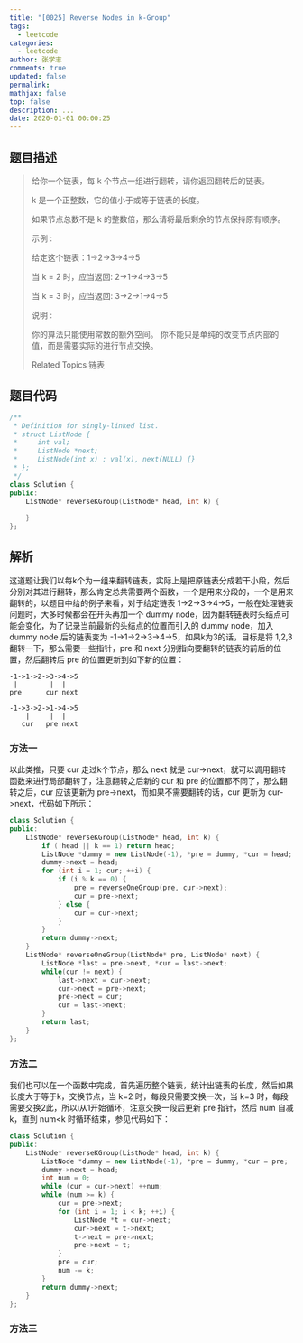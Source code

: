 ```yaml
---
title: "[0025] Reverse Nodes in k-Group"
tags:
  - leetcode
categories:
  - leetcode
author: 张学志
comments: true
updated: false
permalink:
mathjax: false
top: false
description: ...
date: 2020-01-01 00:00:25
---
```


## 题目描述

> 给你一个链表，每 k 个节点一组进行翻转，请你返回翻转后的链表。 
> 
> k 是一个正整数，它的值小于或等于链表的长度。 
> 
> 如果节点总数不是 k 的整数倍，那么请将最后剩余的节点保持原有顺序。 
> 
> 示例 : 
> 
> 给定这个链表：1->2->3->4->5 
> 
> 当 k = 2 时，应当返回: 2->1->4->3->5 
> 
> 当 k = 3 时，应当返回: 3->2->1->4->5 
> 
> 说明 : 
> 
> 
> 你的算法只能使用常数的额外空间。 
> 你不能只是单纯的改变节点内部的值，而是需要实际的进行节点交换。 
> 
> Related Topics 链表

## 题目代码

```cpp
/**
 * Definition for singly-linked list.
 * struct ListNode {
 *     int val;
 *     ListNode *next;
 *     ListNode(int x) : val(x), next(NULL) {}
 * };
 */
class Solution {
public:
    ListNode* reverseKGroup(ListNode* head, int k) {
        
    }
};
```

## 解析

这道题让我们以每k个为一组来翻转链表，实际上是把原链表分成若干小段，然后分别对其进行翻转，那么肯定总共需要两个函数，一个是用来分段的，一个是用来翻转的，以题目中给的例子来看，对于给定链表 1->2->3->4->5，一般在处理链表问题时，大多时候都会在开头再加一个 dummy node，因为翻转链表时头结点可能会变化，为了记录当前最新的头结点的位置而引入的 dummy node，加入 dummy node 后的链表变为 -1->1->2->3->4->5，如果k为3的话，目标是将 1,2,3 翻转一下，那么需要一些指针，pre 和 next 分别指向要翻转的链表的前后的位置，然后翻转后 pre 的位置更新到如下新的位置：


	-1->1->2->3->4->5
	 |        |  |
	pre      cur next

	-1->3->2->1->4->5
		|     |  |
	   cur   pre next


### 方法一

以此类推，只要 cur 走过k个节点，那么 next 就是 cur->next，就可以调用翻转函数来进行局部翻转了，注意翻转之后新的 cur 和 pre 的位置都不同了，那么翻转之后，cur 应该更新为 pre->next，而如果不需要翻转的话，cur 更新为 cur->next，代码如下所示：

```cpp
class Solution {
public:
    ListNode* reverseKGroup(ListNode* head, int k) {
        if (!head || k == 1) return head;
        ListNode *dummy = new ListNode(-1), *pre = dummy, *cur = head;
        dummy->next = head;
        for (int i = 1; cur; ++i) {
            if (i % k == 0) {
                pre = reverseOneGroup(pre, cur->next);
                cur = pre->next;
            } else {
                cur = cur->next;
            }
        }
        return dummy->next;
    }
    ListNode* reverseOneGroup(ListNode* pre, ListNode* next) {
        ListNode *last = pre->next, *cur = last->next;
        while(cur != next) {
            last->next = cur->next;
            cur->next = pre->next;
            pre->next = cur;
            cur = last->next;
        }
        return last;
    }
};
```

### 方法二

我们也可以在一个函数中完成，首先遍历整个链表，统计出链表的长度，然后如果长度大于等于k，交换节点，当 k=2 时，每段只需要交换一次，当 k=3 时，每段需要交换2此，所以i从1开始循环，注意交换一段后更新 pre 指针，然后 num 自减k，直到 num<k 时循环结束，参见代码如下：

```cpp
class Solution {
public:
    ListNode* reverseKGroup(ListNode* head, int k) {
        ListNode *dummy = new ListNode(-1), *pre = dummy, *cur = pre;
        dummy->next = head;
        int num = 0;
        while (cur = cur->next) ++num;
        while (num >= k) {
            cur = pre->next;
            for (int i = 1; i < k; ++i) {
                ListNode *t = cur->next;
                cur->next = t->next;
                t->next = pre->next;
                pre->next = t;
            }
            pre = cur;
            num -= k;
        }
        return dummy->next;
    }
};
```

### 方法三

```cpp

```

